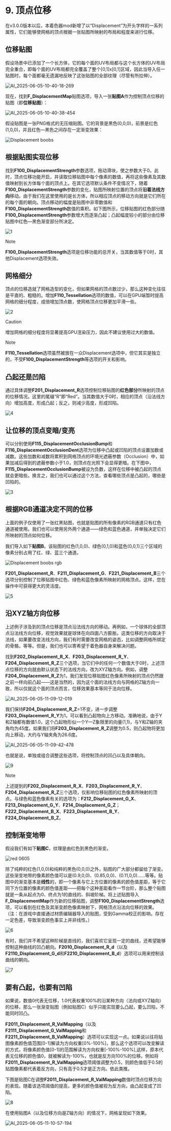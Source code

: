# 9. 顶点位移
在v3.0.0版本以后，本着色器mod新增了以“Displacement”为开头字样的一系列属性，它们能够使网格的顶点根据一张贴图所映射的布局和程度来进行位移。

## 位移贴图
假设场景中已添加了一个长方体，它的每个面的UV布局都与这个长方体的UV布局完全重合，即每个面的UV布局都完全覆盖了整个[0,1]x[0,1]区域，因此当导入任一贴图时，每个面都毫无遗漏地反映了这张贴图的全部纹理（尽管有所拉伸）。

![AI_2025-06-05-10-40-18-269](https://github.com/user-attachments/assets/4da80228-472e-41c7-95b5-248534eff3ee)

现在，找到**F_DisplacementMap**贴图选项，导入一张**贴图A**作为控制顶点位移的贴图（即**位移贴图**）：

![AI_2025-06-05-10-40-38-454](https://github.com/user-attachments/assets/ea9644f9-e348-4cde-8cb0-5ff3d22851ce)

假设贴图是一张PNG格式的无压缩贴图。它的背景是黑色(0,0,0)，前景是红色(1,0,0)，并且红色—黑色之间存在一定渐变效果：

![Displacement boobs](https://github.com/user-attachments/assets/cb9a9b62-2760-4b66-bc86-12ea4a7604cd)

## 根据贴图实现位移
找到**F100_DisplacementStrength**参数选项，拖动滑块，使之参数大于0。此时，顶点位移功能开启，并读取位移贴图中每个像素的数值，再将这些像素及其数值映射到长方体每个面的顶点上。在其它选项默认条件不变情况下，随着**F100_DisplacementStrength**参数的变化，贴图所映射位置的顶点将**沿着法线方向**移动。由于我们在这里使用的是长方体，所以相应顶点的移动方向就是它们所在的每个面的朝向。顶点移动的幅度是贴图中非零数值和**F100_DisplacementStrength**数值的乘积。如下图所示，位移贴图的红色部分随**F100_DisplacementStrength**参数增大而逐渐凸起；凸起幅度较小的部分由位移贴图中红色—黑色渐变部分所决定。

![1](https://github.com/user-attachments/assets/67a2092e-0704-40c2-b066-5bffd79492ba)

> [!NOTE]
>
> **F100_DisplacementStrength**选项是位移功能的总开关，当其数值等于0时，其他Displacement选项失效。

## 网格细分
顶点的位移造就了网格造型的变化，但如果网格的顶点数过少，那么这种变化往往是平直的、粗糙的。增加**F110_Tessellation**选项的数值，可以在GPU端暂时提高网格的细分程度，成倍增加顶点数，使网格顶点位移更加平滑一些。

![2](https://github.com/user-attachments/assets/aebf54e4-bb11-4adc-adbc-29537772c6e4)

> [!CAUTION]
>
> 增加网格的细分程度将显著提高GPU渲染压力，因此不建议使用过大的数值。

> [!NOTE]
>
> **F110_Tessellation**选项虽然被放在一众Displacement选项中，但它其实是独立的，不受**F100_DisplacementStrength**等选项的开关和影响。

## 凸起还是凹陷
通过具体调整**F201_Displacement_R**选项控制位移贴图的**红色部分**所映射的顶点的位移情况。这里的尾缀“R”即“Red”。当其数值大于0时，相应的顶点（沿法线方向）增加高度，形成凸起；反之，则减少高度，形成凹陷。

![4](https://github.com/user-attachments/assets/7b1edffb-cfd7-41a8-a85f-4f579d69a427)

## 让位移的顶点变暗/变亮
可以分别使用**F115_DisplacementOcclusionBump**和**F116_DisplacementOcclusionDent**选项为位移中凸起或凹陷的顶点设置加数或减数。这些加数和减数将累积到网格顶点的环境光遮蔽参数（Occlusion）中，如果加减后得到的遮蔽参数小于1.0，则顶点在光照下会显得更暗。在下图中，**F115_DisplacementOcclusionBump**被设为负数，这样在位移中被凸起的顶点就会更暗些。换言之，我们也可以通过这个方法，查看哪些顶点是凸起的，哪些是凹陷的。

![3](https://github.com/user-attachments/assets/238cf614-d66f-414e-bb0a-b35c399db135)

## 根据RGB通道决定不同的位移
上面的例子仅使用了一张红黑贴图，也就是贴图的所有像素的RGB通道只有红色通道被使用。我们也可以使用另外两个通道——绿色和蓝色通道，并单独决定它们所映射的顶点如何位移。

我们导入如下**贴图B**。该贴图的红色(1,0,0)、绿色(0,1,0)和蓝色(0,0,1)三个区域的像素分别占用了红、绿、蓝三个通道。

![Displacement boobs rgb](https://github.com/user-attachments/assets/8c8f7d72-de9b-4303-800a-d9ae30a4b418)

**F201_Displacement_R**、**F211_Displacement_G**、**F221_Displacement_B**三个选项分别控制了位移贴图中红色、绿色和蓝色像素所映射的网格顶点。这样，您在操作中可获得更大的灵活度。

![5](https://github.com/user-attachments/assets/d4ca0018-4fcc-4768-99c9-1344911df823)

## 沿XYZ轴方向位移
上述例子涉及到的顶点位移是顶点沿法线方向的移动。再例如，一个球体的全部顶点沿法线方向位移，视觉效果就是球体在向四面八方膨胀。这类位移的方向取决于法线，如果要改变法线方向，我们有时需要改变网格的姿态，比如调整网格所绑定的骨骼，等等。但是，我们也可以寄希望于着色器自身来解决问题。

找到**F202_Displacement_R_X**、**F203_Displacement_R_Y**、**F204_Displacement_R_Z**三个选项，当它们中的任何一个数值大于0时，上述顶点位移的方向就由默认状态下的法线方向，改为XYZ轴方向。例如，调整**F204_Displacement_R_Z**为1，我们发现位移贴图红色像素所映射的顶点仍然跟之前一样向前凸起——这是当然的，因为这个面的法线方向与网格的Z轴方向一致，所以仅就这个面的顶点而言，位移效果基本等同于法向位移。

![AI_2025-06-05-11-09-12-019](https://github.com/user-attachments/assets/d1d2577d-2e93-49e7-b50e-2c6e2e3355cd)

我们保持**F204_Displacement_R_Z**=1不变，进一步调整**F203_Displacement_R_Y**为1，可以看到凸起物向上方移动。准确地说，由于Y和Z轴都有数值1.0，这个凸起物形似一个Y—Z象限里的向量(1,1)，与Y和Z轴的夹角均为45度。如果我们将**F203_Displacement_R_Z**调整为0.5，则凸起物将更加向上移动，大约与Y轴夹角为26.6度。

![AI_2025-06-05-11-09-42-478](https://github.com/user-attachments/assets/1f39db52-c724-45b1-9382-d41a4d010489)

也就是说，单独或组合调整这些选项，将控制顶点的凹凸以及具体朝向。

![9](https://github.com/user-attachments/assets/60d2b536-c197-4bb1-b9fa-1693f76a8182)

> [!NOTE]
>
> 上述提到的**F202_Displacement_R_X**、**F203_Displacement_R_Y**、**F204_Displacement_R_Z**三个选项，仅影响位移贴图的红色像素所映射的顶点。与绿色和蓝色像素有关的选项为：**F212_Displacement_G_X**、**F213_Displacement_G_Y**、**F214_Displacement_G_Z**；**F222_Displacement_B_X**、**F223_Displacement_B_Y**、**F224_Displacement_B_Z**。

## 控制渐变地带
假设我们有如下**贴图C**，纹理是由红色到黑色的渐变。

![red 0605](https://github.com/user-attachments/assets/7c5452e6-616e-4791-9074-cb8678f44801)

除了纯粹的红色(1,0,0)和纯粹的黑色(0,0,0)之外，贴图的广大部分都留给了渐变。这些渐变地带的像素颜色值可以是(0.9,0,0)、(0.85,0,0)、(0.11,0,0)……等等。贴图中的渐变基本是**线性**的，即一个像素与它上方位置的像素的颜色值差距，等于它同下方位置的像素的颜色值差距——把每个这种差距看作一节台阶，那么整个贴图就是一条从起点为0、终点为1的直线的、斜坡阶梯。将上述贴图导入**F_DisplacementMap**作为新的位移贴图，调整**F100_DisplacementStrength**选项，可以看到在红色及其渐变颜色像素映射下，网格顶点沿法向位移的效果。（注：在游戏中直接通过材质编辑器导入的贴图，受到Gamma校正的影响，存在一定色差，导致渐变颜色事实上并非线性。）

![6](https://github.com/user-attachments/assets/a002ff69-19a0-4136-bf4a-ae3dbe5e3067)

有时，我们并不希望这种阶梯是直线的，我们喜欢它呈现一定的曲线，还希望能够控制这种曲线的凹凸朝向。**F2010_Displacement_R_d**（以及**F2110_Displacement_G_d**和**F2210_Displacement_B_d**）选项可以用来控制该曲线的朝向。

![7](https://github.com/user-attachments/assets/f9347ca8-0ba1-4690-8d02-31a0f249cf79)

## 要有凸起，也要有凹陷
如果说，数值0代表无位移，1.0代表权重100%的沿某种方向（法向或XYZ轴向）的位移，那么一张渐变贴图（例如贴图C）似乎只能实现要么凸起，要么凹陷，不能同时凹凸。

**F2011_Displacement_R_ValMapping**（以及**F2111_Displacement_G_ValMapping**和**F2211_Displacement_B_ValMapping**）选项可以实现这一点。如果说以往将贴图像素颜色值范围[0-1]解读为方向权重[0%-100%]，那么这个选项可以改变解读的方式，将像素颜色值[0-1]的范围解读为方向权重[-100%-100%],这样，原本代表无位移的颜色值0，就被解读为-100%，也就是反方向100%的位移。例如将**F2011_Displacement_R_ValMapping**选项阈值调整为0.5，则颜色值低于0.5的贴图像素都代表着反方向，只有高于0.5才是正方向。依此类推。

下图是贴图C在调整**F2011_Displacement_R_ValMapping**数值时顶点位移方向的表现。随着该选项阈值的提高，更多的颜色值被视为反方向，由凸起变成了凹陷。

![8](https://github.com/user-attachments/assets/d6e93661-2344-4fd0-9bbc-decbb2cb5bb8)

在使用贴图A（以及位移方向是Z轴方向）的情况下，网格呈现如下效果。

![AI_2025-06-05-11-10-57-194](https://github.com/user-attachments/assets/b03077ad-c443-4786-99a6-5752bb62508a)
